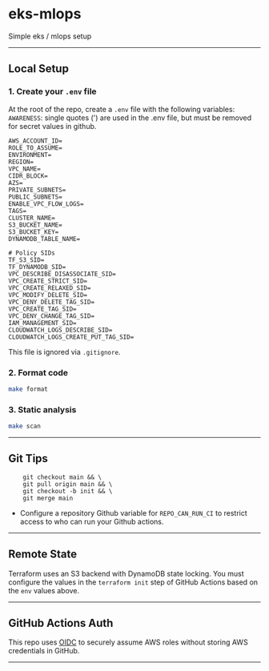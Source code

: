# eks-mlops
Simple eks / mlops setup

---

## Local Setup

### 1. Create your `.env` file
At the root of the repo, create a `.env` file with the following variables:
`AWARENESS`: single quotes (') are used in the .env file, but must be removed for secret values in github.
```env
AWS_ACCOUNT_ID=
ROLE_TO_ASSUME=
ENVIRONMENT=
REGION=
VPC_NAME=
CIDR_BLOCK=
AZS=
PRIVATE_SUBNETS=
PUBLIC_SUBNETS=
ENABLE_VPC_FLOW_LOGS=
TAGS=
CLUSTER_NAME=
S3_BUCKET_NAME=
S3_BUCKET_KEY=
DYNAMODB_TABLE_NAME=

# Policy SIDs
TF_S3_SID=
TF_DYNAMODB_SID=
VPC_DESCRIBE_DISASSOCIATE_SID=
VPC_CREATE_STRICT_SID=
VPC_CREATE_RELAXED_SID=
VPC_MODIFY_DELETE_SID=
VPC_DENY_DELETE_TAG_SID=
VPC_CREATE_TAG_SID=
VPC_DENY_CHANGE_TAG_SID=
IAM_MANAGEMENT_SID=
CLOUDWATCH_LOGS_DESCRIBE_SID=
CLOUDWATCH_LOGS_CREATE_PUT_TAG_SID=
```
This file is ignored via `.gitignore`.

### 2. Format code
```bash
make format
```

### 3. Static analysis
```bash
make scan
```

---

## Git Tips
```shell
    git checkout main && \
    git pull origin main && \
    git checkout -b init && \
    git merge main
```
- Configure a repository Github variable for `REPO_CAN_RUN_CI` to restrict access to who can run your Github actions.
---

## Remote State

Terraform uses an S3 backend with DynamoDB state locking. You must configure the values in the `terraform init` step of GitHub Actions based on the `env` values above.

---

## GitHub Actions Auth

This repo uses [OIDC](https://docs.aws.amazon.com/IAM/latest/UserGuide/id_roles_providers_create_oidc.html) to securely assume AWS roles without storing AWS credentials in GitHub.

---